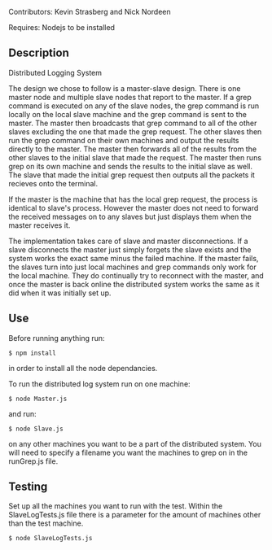 Contributors: Kevin Strasberg and Nick Nordeen

Requires: Nodejs to be installed

## Description
Distributed Logging System

The design we chose to follow is a master-slave design. There is one master node and multiple slave nodes that report to the master. If a grep command is executed on any of the slave nodes, the grep command is run locally on the local slave machine and the grep command is sent to the master. The master then broadcasts that grep command to all of the other slaves excluding the one that made the grep request. The other slaves then run the grep command on their own machines and output the results directly to the master. The master then forwards all of the results from the other slaves to the initial slave that made the request. The master then runs grep on its own machine and sends the results to the initial slave as well. The slave that made the initial grep request then outputs all the packets it recieves onto the terminal.

If the master is the machine that has the local grep request, the process is identical to slave's process. However the master does not need to forward the received messages on to any slaves but just displays them when the master receives it. 

The implementation takes care of slave and master disconnections. If a slave disconnects the master just simply forgets the slave exists and the system works the exact same minus the failed machine. If the master fails, the slaves turn into just local machines and grep commands only work for the local machine. They do continually try to reconnect with the master, and once the master is back online the distributed system works the same as it did when it was initially set up.

## Use
Before running anything run:

	$ npm install

in order to install all the node dependancies.

To run the distributed log system run on one machine:

	$ node Master.js 

and run:

	$ node Slave.js

on any other machines you want to be a part of the distributed system. You will need to specify a filename you want the machines to grep on in the runGrep.js file.

## Testing
Set up all the machines you want to run with the test. Within the  SlaveLogTests.js file there is a parameter for the amount of machines other than the test machine.

	$ node SlaveLogTests.js
